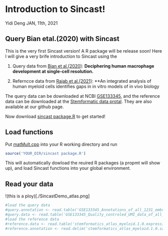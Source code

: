 Introduction to Sincast\!
================
Yidi Deng
JAN, 11th, 2021





























## Query Bian etal.(2020) with Sincast

This is the very first Sincast version\! A R package will be release
soon\! Here I will give a very brife introduction to Sincast using the

1.  Query data from [Bian et
    al.(2020)](https://doi.org/10.1038/s41586-020-2316-7): **Deciphering
    human macrophage development at single-cell resolution.**

2.  Referncce data from [Rajab et
    al.(2021)](https://doi.org/10.1016/j.stemcr.2021.04.010): \*\*An
    integrated analysis of human myeloid cells identifies gaps in in
    vitro models of in vivo biology

The query data can be downloaded at NCBI
[GSE133345](https://www.ncbi.nlm.nih.gov/geo/query/acc.cgi?acc=GSE133345),
and the reference data can be downloaded at the [Stemformatic data
protal](https://www.stemformatics.org/atlas/myeloid). They are also
available at our github page.

Now download [sincast
package.R](https://github.com/meiosis97/Sincast/blob/main/sincast%20package.R)
to get started\!

## Load functions

Put
[matMult.cpp](https://github.com/meiosis97/Sincast/blob/main/matMult.cpp)
into your R working directory and run

``` r
source('YOUR_DIR/sincast package.R')
```

This will automatically dowload the reuired R packages (a propmt will
show up), and load Sincast functions into your global environment.

## Read your data
!(this is a ploy)[./SincastDemo_atlas.png]

``` r
#load the query data
#query.annotation <- read.table('GSE133345_Annotations_of_all_1231_embryonic_cells_updated_0620.txt')
#query.data <- read.table('GSE133345_Quality_controled_UMI_data_of_all_1231_embryonic_cells.txt')
#load the reference data
#reference.data <- read.table('stemformatics_atlas_myeloid.1.0.expression_filtered.txt')
#reference.annotation <- read.delim('stemformatics_atlas_myeloid.1.0.samples.tsv', row.names = 1)
```

